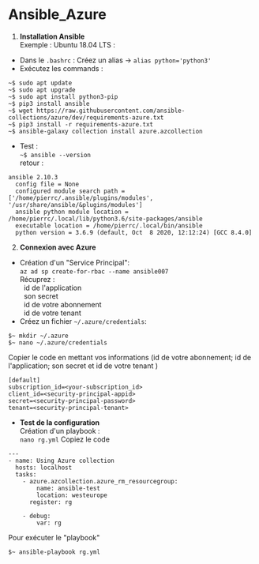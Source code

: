 # Ansible_Azure 
1. **Installation Ansible**<br/>
Exemple : Ubuntu 18.04 LTS :<br/>
- Dans le `.bashrc` : Créez un alias -> `alias python='python3'`<br/>
- Exécutez les commands :<br/>
```
~$ sudo apt update 
~$ sudo apt upgrade 
~$ sudo apt install python3-pip
~$ pip3 install ansible
~$ wget https://raw.githubusercontent.com/ansible-collections/azure/dev/requirements-azure.txt
~$ pip3 install -r requirements-azure.txt
~$ ansible-galaxy collection install azure.azcollection
```
- Test :<br/>
`~$ ansible --version`<br>
retour :<br/>
```
ansible 2.10.3
  config file = None
  configured module search path = ['/home/pierrc/.ansible/plugins/modules', '/usr/share/ansible/&plugins/modules']
  ansible python module location = /home/pierrc/.local/lib/python3.6/site-packages/ansible
  executable location = /home/pierrc/.local/bin/ansible
  python version = 3.6.9 (default, Oct  8 2020, 12:12:24) [GCC 8.4.0]
```
2. **Connexion avec Azure**<br/>
- Création d'un "Service Principal":<br/>
`az ad sp create-for-rbac --name ansible007`<br/>
Récuprez :<br/>
&nbsp;&nbsp;id de l'application<br/>
&nbsp;&nbsp;son secret<br/>
&nbsp;&nbsp;id de votre abonnement<br/>
&nbsp;&nbsp;id de votre tenant<br/>
- Créez un fichier `~/.azure/credentials`:<br/>
```
$~ mkdir ~/.azure
$~ nano ~/.azure/credentials
```
Copier le code en mettant vos informations (id de votre abonnement; id de l'application; son secret et id de votre tenant )
```
[default]
subscription_id=<your-subscription_id>
client_id=<security-principal-appid>
secret=<security-principal-password>
tenant=<security-principal-tenant>
```
- **Test de la configuration**<br/>
Création d'un playbook :<br/>
`nano rg.yml`
Copiez le code<br/>
```
---
- name: Using Azure collection
  hosts: localhost
  tasks:
    - azure.azcollection.azure_rm_resourcegroup:
        name: ansible-test
        location: westeurope
      register: rg

    - debug:
        var: rg
```
Pour exécuter le "playbook"<br/>
```
$~ ansible-playbook rg.yml
```